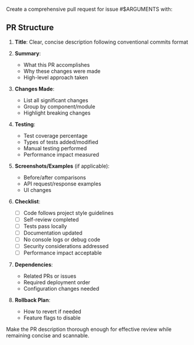 Create a comprehensive pull request for issue #$ARGUMENTS with:

## PR Structure

1. **Title**: Clear, concise description following conventional commits format

2. **Summary**: 
   - What this PR accomplishes
   - Why these changes were made
   - High-level approach taken

3. **Changes Made**:
   - List all significant changes
   - Group by component/module
   - Highlight breaking changes

4. **Testing**:
   - Test coverage percentage
   - Types of tests added/modified
   - Manual testing performed
   - Performance impact measured

5. **Screenshots/Examples** (if applicable):
   - Before/after comparisons
   - API request/response examples
   - UI changes

6. **Checklist**:
   - [ ] Code follows project style guidelines
   - [ ] Self-review completed
   - [ ] Tests pass locally
   - [ ] Documentation updated
   - [ ] No console logs or debug code
   - [ ] Security considerations addressed
   - [ ] Performance impact acceptable

7. **Dependencies**:
   - Related PRs or issues
   - Required deployment order
   - Configuration changes needed

8. **Rollback Plan**:
   - How to revert if needed
   - Feature flags to disable

Make the PR description thorough enough for effective review while remaining concise and scannable.